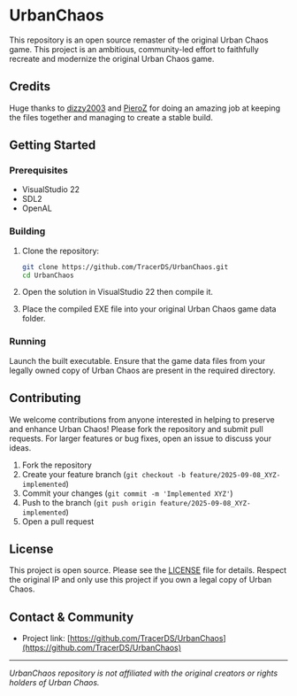 # UrbanChaos

This repository is an open source remaster of the original Urban Chaos game.
This project is an ambitious, community-led effort to faithfully recreate and modernize the original Urban Chaos game.

## Credits

Huge thanks to [dizzy2003](https://github.com/dizzy2003/MuckyFoot-UrbanChaos) and [PieroZ](https://github.com/PieroZ/MuckyFoot-UrbanChaos) for doing an amazing job
at keeping the files together and managing to create a stable build.

## Getting Started

### Prerequisites

- VisualStudio 22
- SDL2
- OpenAL

### Building

1. Clone the repository:
   ```bash
   git clone https://github.com/TracerDS/UrbanChaos.git
   cd UrbanChaos
   ```
2. Open the solution in VisualStudio 22 then compile it.

3. Place the compiled EXE file into your original Urban Chaos game data folder.

### Running

Launch the built executable.
Ensure that the game data files from your legally owned copy of Urban Chaos are present in the required directory.

## Contributing

We welcome contributions from anyone interested in helping to preserve and enhance Urban Chaos!
Please fork the repository and submit pull requests.
For larger features or bug fixes, open an issue to discuss your ideas.

1. Fork the repository
2. Create your feature branch (`git checkout -b feature/2025-09-08_XYZ-implemented`)
3. Commit your changes (`git commit -m 'Implemented XYZ'`)
4. Push to the branch (`git push origin feature/2025-09-08_XYZ-implemented`)
5. Open a pull request

## License

This project is open source. Please see the [LICENSE](LICENSE) file for details.
Respect the original IP and only use this project if you own a legal copy of Urban Chaos.

## Contact & Community

- Project link: [https://github.com/TracerDS/UrbanChaos](https://github.com/TracerDS/UrbanChaos)

---

*UrbanChaos repository is not affiliated with the original creators or rights holders of Urban Chaos.*
